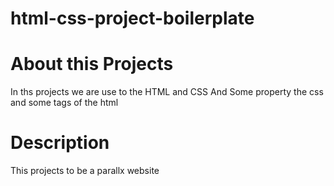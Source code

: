 # html-css-project-boilerplate

# About this Projects
 In ths projects we are use to the HTML and CSS 
 And Some property the css and some tags of the html

 # Description 
 This projects to be a parallx website 